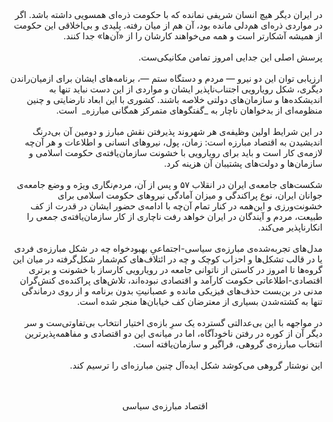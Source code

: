<div dir="rtl">
در ایران دیگر هیچ انسان شریفی نمانده که با حکومت ذره‌ای همسویی داشته باشد. اگر در مواردی ذره‌ای هم‌دلی مانده بود، آن هم از میان رفته. پلیدی و بی‌اخلاقی این حکومت از همیشه آشکارتر است و همه می‌خواهند کارشان را از «آن‌ها» جدا کنند.
<br>
<br>
پرسش اصلی این جدایی امروز تمامن مکانیکی‌ست.
<br>
<br>
ارزیابی توان این دو نیرو ― مردم و دستگاه ستم ―، برنامه‌های ایشان برای ازمیان‌راندن دیگری، شکل رویارویی اجتناب‌ناپذیر ایشان و مواردی از این دست نباید تنها به اندیشکده‌ها و سازمان‌های دولتی خلاصه باشند. کشوری با این ابعاد نارضایتی و چنین منظومه‌ای از بدخواهان ناچار به _گفتگوهای متمرکز همگانی مبارزه_ ‌ است.
<br>
<br>
در این شرایط اولین وظیفه‌ی هر شهروند پذیرفتن نقش مبارز و دومین آن بی‌درنگ اندیشیدن به اقتصاد مبارزه است: زمان، پول، نیروهای انسانی و اطلاعات و هر آن‌چه لازمه‌ی کار است و باید برای رویارویی با خشونت سازمان‌یافته‌ی حکومت اسلامی و سازمان‌ها و دولت‌های پشتیبان آن هزینه کرد. 
<br>
<br>
شکست‌های جامعه‌ی ایران در انقلاب ۵۷ و پس از آن، مردم‌نگاری ویژه و وضع جامعه‌ی جوانان ایران، نوع پراکندگی و میزان آمادگی نیروهای حکومت اسلامی برای خشونت‌ورزی و این‌همه در کنار تمام آن‌چه با ادامه‌ی حضور ایشان در قدرت از کف طبیعت، مردم و آیندگان در ایران خواهد رفت ناچاری از کار سازمان‌یافته‌ی جمعی را انکارناپذیر می‌کند.
<br>
<br>
مدل‌های تجربه‌شده‌ی مبارزه‌ی سیاسی-اجتماعیِ بهبودخواه چه در شکل مبارزه‌ی فردی یا در قالب تشکل‌ها و احزاب کوچک و چه در ائتلاف‌های کم‌شمار شکل‌گرفته در میان این گروه‌ها تا امروز در کاستن از ناتوانی جامعه در رویارویی کارساز با خشونت‌ و برتری اقتصادی-اطلاعاتی حکومت کارآمد و اقتصادی نبوده‌اند، تلاش‌های پراکنده‌ی کنش‌گران مدنی در بن‌بست حذف‌های فیزیکی مانده و عصبانیتِ بدون برنامه و از روی درماندگی تنها به کشته‌شدن بسیاری از معترضان کف خیابان‌ها منجر شده‌ است.
<br>
<br>
در مواجهه با این بی‌عدالتی گسترده یک سرِ بازه‌ی اختیار انتخاب بی‌تفاوتی‌ست و سر دیگر آن از کوره در رفتن ناخودآگاه، اما در میانه‌ی این دو اقتصادی و مفاهمه‌پذیرترین انتخاب مبارزه‌ی گروهی، فراگیر و سازمان‌یافته است.
<br>
<br>
این نوشتار گروهی می‌کوشد شکل ایده‌آل چنین مبارزه‌ای را ترسیم کند.
</div>
<br>
<br>
<p align="center">
اقتصاد مبارزه‌ی سیاسی
</p>
<br>
<br>
